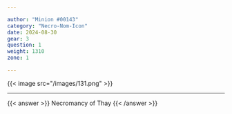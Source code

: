 ```yaml
---

author: "Minion #00143"
category: "Necro-Nom-Icon"
date: 2024-08-30
gear: 3
question: 1
weight: 1310
zone: 1

---
```


{{< image src="/images/131.png" >}}

---

{{< answer >}} Necromancy of Thay {{< /answer >}}

